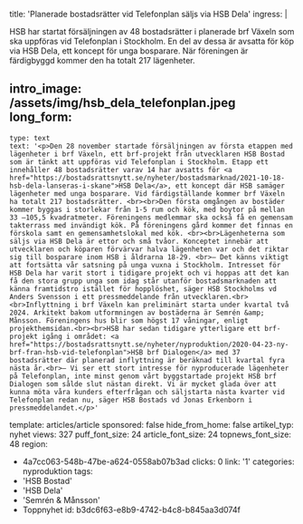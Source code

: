 title: 'Planerade bostadsrätter vid Telefonplan säljs via HSB Dela'
ingress: |
  <p>HSB har startat försäljningen av 48 bostadsrätter i planerade brf Växeln som ska uppföras vid Telefonplan i Stockholm. En del av dessa är avsatta för köp via HSB Dela, ett koncept för unga bosparare. När föreningen är färdigbyggd kommer den ha totalt 217 lägenheter.
  </p>
  
intro_image: /assets/img/hsb_dela_telefonplan.jpeg
long_form:
  -
    type: text
    text: '<p>Den 28 november startade försäljningen av första etappen med lägenheter i brf Växeln, ett brf-projekt från utvecklaren HSB Bostad som är tänkt att uppföras vid Telefonplan i Stockholm. Etapp ett innehåller 48 bostadsrätter varav 14 har avsatts för <a href="https://bostadsrattsnytt.se/nyheter/bostadsmarknad/2021-10-18-hsb-dela-lanseras-i-skane">HSB Dela</a>, ett koncept där HSB samäger lägenheter med unga bosparare. Vid färdigställande kommer brf Växeln ha totalt 217 bostadsrätter. <br><br>Den första omgången av bostäder kommer byggas i storlekar från 1-5 rum och kök, med boytor på mellan 33 –105,5 kvadratmeter. Föreningens medlemmar ska också få en gemensam takterrass med invändigt kök. På föreningens gård kommer det finnas en förskola samt en gemensamhetslokal med kök. <br><br>Lägenheterna som säljs via HSB Dela är ettor och små tvåor. Konceptet innebär att utvecklaren och köparen förvärvar halva lägenheten var och det riktar sig till bosparare inom HSB i åldrarna 18-29. <br>– Det känns viktigt att fortsätta vår satsning på unga vuxna i Stockholm. Intresset för HSB Dela har varit stort i tidigare projekt och vi hoppas att det kan få den stora grupp unga som idag står utanför bostadsmarknaden att känna framtidstro istället för hopplöshet, säger HSB Stockholms vd Anders Svensson i ett pressmeddelande från utvecklaren.<br><br>Inflyttning i brf Växeln kan preliminärt starta under kvartal två 2024. Arkitekt bakom utformningen av bostäderna är Semrén &amp; Månsson. Föreningens hus blir som högst 17 våningar, enligt projekthemsidan.<br><br>HSB har sedan tidigare ytterligare ett brf-projekt igång i området: <a href="https://bostadsrattsnytt.se/nyheter/nyproduktion/2020-04-23-ny-brf-fran-hsb-vid-telefonplan">HSB brf Dialogen</a> med 37 bostadsrätter där planerad inflyttning är beräknad till kvartal fyra nästa år.<br>– Vi ser ett stort intresse för nyproducerade lägenheter på Telefonplan, inte minst genom vårt byggstartade projekt HSB brf Dialogen som sålde slut nästan direkt. Vi är mycket glada över att kunna möta våra kunders efterfrågan och säljstarta nästa kvarter vid Telefonplan redan nu, säger HSB Bostads vd Jonas Erkenborn i pressmeddelandet.</p>'
template: articles/article
sponsored: false
hide_from_home: false
artikel_typ: nyhet
views: 327
puff_font_size: 24
article_font_size: 24
topnews_font_size: 48
region:
  - 4a7cc063-548b-47be-a624-0558ab07b3ad
clicks: 0
link: '1'
categories: nyproduktion
tags:
  - 'HSB Bostad'
  - 'HSB Dela'
  - 'Semrén & Månsson'
  - Toppnyhet
id: b3dc6f63-e8b9-4742-b4c8-b845aa3d074f
